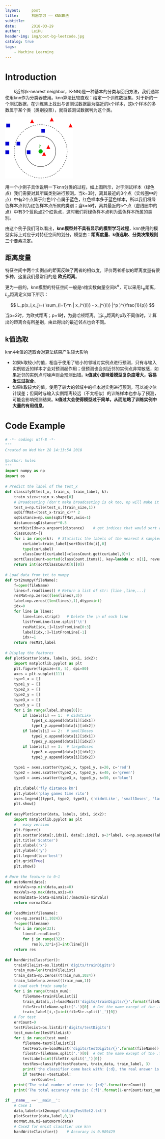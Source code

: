 ```yaml
---
layout:     post
title:      机器学习 —— KNN算法
subtitle:   
date:       2018-03-29
author:     LeiHu
header-img: img/post-bg-leetcode.jpg
catalog: true
tags:
    - Machine Learning
---
```


# Introduction

&emsp;&emsp;k近邻(k-nearest neighbor，K-NN)是一种基本的分类与回归方法，我们通常使用knn作为分类器使用。knn算法比较直观：给定一个训练数据集，对于新的一个测试数据，在训练集上找出与该测试数据最为临近的k个样本，这k个样本的多数属于某个类（类别投票），就将该测试数据判为这个类。

![knn_example](https://raw.githubusercontent.com/AlistarHu/alistarhu.github.io/master/img/ml_knn_example.png)

用一个小例子具体说明一下knn分类的过程，如上图所示，对于测试样本（绿色点）我们需要对其所属类别进行预测。当k=3时，离其最近的3个点（实线圈中的点）中有2个点属于红色1个点属于蓝色，红色样本多于蓝色样本，所以我们将绿色样本点判为红色样本点所属的类别；当k=5时，离其最近的5个点（虚线圈中的点）中有3个蓝色点2个红色点，这时我们将绿色样本点判为蓝色样本所属的类别。

由这个例子我们可以看出，**knn模型并不具有显示的模型学习过程**，knn使用的模型实际上对应于对特征空间的划分，模型由：**距离度量、k值选取、分类决策规则** 三个要素决定。

## 距离度量

特征空间中两个实例点的距离反映了两者的相似度，评价两者相似的距离度量有很多种，这里我们最常用的是 **欧氏距离**。

更为一般的，knn模型的特征空间一般是n维实数向量空间$\mathbb{R}^n$，可以采用$L_p$距离，$L_p$距离定义如下所示：


<script type="text/javascript" async src="https://cdn.mathjax.org/mathjax/latest/MathJax.js?config=TeX-MML-AM_CHTML"> </script>
$$ L_p(x_i,x_j)=( \sum_{l=1}^n | x_i^{(l)} - x_j^{(l)} |^p )^{\frac{1}{p}} $$



当p=2时，为欧式距离；p=1时，为曼哈顿距离。当$L_p$距离的p取不同值时，计算出的距离会有所差别，由此得出的最近邻点也会不同。

## k值选取

knn中k值的选取会对算法结果产生较大影响
- 如果k取较小的值，相当于使用了较小的邻域对实例点进行预测，只有与输入实例较近的样本才会对预测起作用；但预测也会对近邻的实例点非常敏感，如果近邻的实例点时噪声则会预测出错。**k值减小意味着模型复杂度增大，容易发生过拟合**。
- 如果k取较大的值，使用了较大的邻域中的样本对实例进行预测，可以减少估计误差；但同时与输入实例距离较远（不太相似）的训练样本也参与了预测，可能会影响预测结果。**k值过大会使得模型过于简单，从而忽略了训练实例中大量的有用信息**。

# Code Example

```python
# -*- coding: utf-8 -*-
"""
Created on Wed Mar 28 14:13:54 2018

@author: hulei
"""
import numpy as np
import os

# Predict the label of the test_x
def classify0(test_x, train_x, train_label, k):
    train_size=train_x.shape[0]
    # Broadcasting (don't make broadcasting is ok too, np will make it for us automatic when subtrack operation )
    test_x=np.tile(test_x,(train_size,1))   
    sqDiffMat=(test_x-train_x)** 2
    sqDistance=np.sum(sqDiffMat,axis=1)
    distance=sqDistance**0.5
    sortDistIdx=np.argsort(distance)    # get indices that would sort an array
    classCount={}
    for i in range(k):  # Statistic the labels of the nearest k samples
        curLabel=train_label[sortDistIdx[i],0]
        type(curLabel)
        classCount[curLabel]=classCount.get(curLabel,0)+1
    sortClassCount=sorted(classCount.items(), key=lambda x: x[1], reverse=True) # Get the sorted list[(key,value),...]
    return int(sortClassCount[0][0])        

# Load data from txt to numpy
def txt2numpy(fileName):
    f=open(fileName)
    lines=f.readlines() # Return a list of str: [line ,line,...]
    resMat=np.zeros((len(lines),3))
    label=np.zeros((len(lines),1),dtype=int)
    idx=0
    for line in lines:
        line=line.strip()   # Delete the \n of each line
        listFromLine=line.split('\t')
        resMat[idx,:]=listFromLine[0:3]
        label[idx,:]=listFromLine[-1]
        idx+=1
    return resMat,label

# Display the features
def plotScatter(data, labels, idx1, idx2):
    import matplotlib.pyplot as plt
    plt.figure(figsize=(8, 5), dpi=80)
    axes = plt.subplot(111)
    type1_x = []
    type1_y = []
    type2_x = []
    type2_y = []
    type3_x = []
    type3_y = []
    for i in range(label.shape[0]):
        if labels[i] == 1:  # didntLike
            type1_x.append(data[i][idx1])
            type1_y.append(data[i][idx2])
        if labels[i] == 2:  # smallDoses
            type2_x.append(data[i][idx1])
            type2_y.append(data[i][idx2])
        if labels[i] == 3:  # largeDoses
            type3_x.append(data[i][idx1])
            type3_y.append(data[i][idx2])

    type1 = axes.scatter(type1_x, type1_y, s=20, c='red')
    type2 = axes.scatter(type2_x, type2_y, s=40, c='green')
    type3 = axes.scatter(type3_x, type3_y, s=50, c='blue')

    plt.xlabel('fly distance km')
    plt.ylabel('play games time rito')
    axes.legend((type1, type2, type3), ('didntLike', 'smallDoses', 'largeDoses'), loc=2)
    plt.show()

def easyPlotScatter(data, labels, idx1, idx2):
    import matplotlib.pyplot as plt
    #   easy version
    plt.figure()
    plt.scatter(data[:,idx1], data[:,idx2], s=3*label, c=np.squeeze(label), label=np.squeeze(label))
    plt.title('Scatter')
    plt.xlabel('x')
    plt.ylabel('y')
    plt.legend(loc='best')
    plt.grid(True)
    plt.show()

# Norm the feature to 0~1
def autoNorm(data):
    minVals=np.min(data,axis=0)
    maxVals=np.max(data,axis=0)
    normalData=(data-minVals)/(maxVals-minVals)
    return normalData

def loadMnist(filename):
    res=np.zeros((1,1024))
    f=open(filename)
    for i in range(32):
        line=f.readline()
        for j in range(32):
            res[0,32*i+j]=int(line[j])
    return res

def handWriteClassfier():
    trainFileList=os.listdir('digits/trainDigits')
    train_num=len(trainFileList)
    train_data=np.zeros((train_num,1024))
    train_label=np.zeros((train_num,1))
    # Load each train sample
    for i in range(train_num):
        fileName=trainFileList[i]
        train_data[i,:]=loadMnist('digits/trainDigits/{}'.format(fileName))
        fileStr=fileName.split('.')[0]  # Get the name except of the .txt
        train_label[i,:]=int(fileStr.split('_')[0])
    # For test
    errCount=0
    testFileList=os.listdir('digits/testDigits')
    test_num=len(testFileList)
    for i in range(test_num):
        fileName=testFileList[i]
        testFeature=loadMnist('digits/testDigits/{}'.format(fileName))
        fileStr=fileName.split('.')[0]  # Get the name except of the .txt
        testLabel=int(fileStr.split('_')[0])
        testRes=classify0(testFeature, train_data, train_label, 3)
        print('the classifier came back with: {:d}, the real answer is: {:d}'.format(testRes, testLabel))
        if testRes!=testLabel:
            errCount+=1
    print('The total number of error is: {:d}'.format(errCount))
    print('The total accuracy rate is: {:f}'.format(1-errCount/test_num))

if __name__ =='__main__':
    # Case 1
    data,label=txt2numpy('datingTestSet2.txt')
    plotScatter(data,label,0,1)
    norMat,ma,mi=autoNorm(data)
    # Case2 for mnist classfier use knn
    handWriteClassfier()    # Accuracy is 0.989429
```
